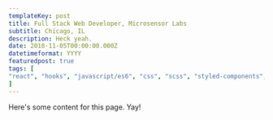 ```yaml
---
templateKey: post
title: Full Stack Web Developer, Microsensor Labs
subtitle: Chicago, IL
description: Heck yeah.
date: 2018-11-05T00:00:00.000Z
datetimeformat: YYYY
featuredpost: true
tags: [
"react", "hooks", "javascript/es6", "css", "scss", "styled-components", "python", "django", "aws", "webpack", "parcel", "html", "pug", "bootstrap", "xstate", "recharts", "chart.js", "data visualization", "jquery", "requirements", "markdown", "gulp", "nunjucks", "gamification", "load times", "raspberry pi", "postgresql", "ble", "apache", "illustrator", "photoshop", "final cut", "ui/ux"
]
---
```


Here's some content for this page. Yay!
